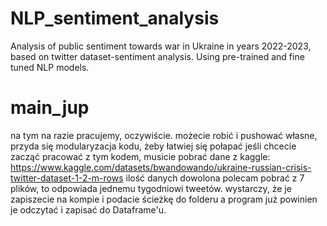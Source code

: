 # NLP_sentiment_analysis
Analysis of public sentiment towards war in Ukraine in years 2022-2023, based on twitter dataset-sentiment analysis. Using pre-trained and fine tuned NLP models.

# main_jup
na tym na razie pracujemy, oczywiście. możecie robić i pushować własne, przyda się modularyzacja kodu, żeby łatwiej się połapać
jeśli chcecie zacząć pracować z tym kodem, musicie pobrać dane z kaggle: https://www.kaggle.com/datasets/bwandowando/ukraine-russian-crisis-twitter-dataset-1-2-m-rows 
ilość danych dowolona polecam pobrać z 7 plików, to odpowiada jednemu tygodniowi tweetów.
wystarczy, że je zapiszecie na kompie i podacie ścieżkę do folderu a program już powinien je odczytać i zapisać do Dataframe'u.
